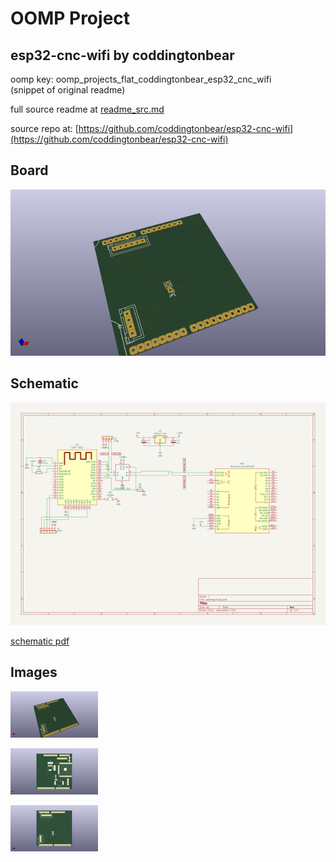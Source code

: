 # OOMP Project  
## esp32-cnc-wifi  by coddingtonbear  
  
oomp key: oomp_projects_flat_coddingtonbear_esp32_cnc_wifi  
(snippet of original readme)  
  
  
  full source readme at [readme_src.md](readme_src.md)  
  
source repo at: [https://github.com/coddingtonbear/esp32-cnc-wifi](https://github.com/coddingtonbear/esp32-cnc-wifi)  
## Board  
  
[![working_3d.png](working_3d_600.png)](working_3d.png)  
## Schematic  
  
[![working_schematic.png](working_schematic_600.png)](working_schematic.png)  
  
[schematic pdf](working_schematic.pdf)  
## Images  
  
[![working_3d.png](working_3d_140.png)](working_3d.png)  
  
[![working_3d_back.png](working_3d_back_140.png)](working_3d_back.png)  
  
[![working_3d_front.png](working_3d_front_140.png)](working_3d_front.png)  

